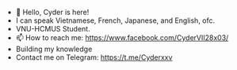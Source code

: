 - 👋 Hello, Cyder is here!
- I can speak Vietnamese, French, Japanese, and English, ofc.
- VNU-HCMUS Student.
- 📫 How to reach me: https://www.facebook.com/CyderVII28x03/
- Building my knowledge
- Contact me on Telegram: https://t.me/Cyderxxv

<!---
CyderVII28x03/CyderVII28x03 is a ✨ special ✨ repository because its `README.md` (this file) appears on your GitHub profile.
You can click the Preview link to take a look at your changes.
--->
